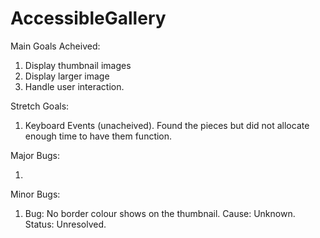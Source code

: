 # AccessibleGallery

Main Goals Acheived:

1. Display thumbnail images
2. Display larger image
3. Handle user interaction.

Stretch Goals:

1.  Keyboard Events (unacheived). Found the pieces but did not allocate enough time to have them function.

Major Bugs:

1.

Minor Bugs:

1.  Bug: No border colour shows on the thumbnail.
    Cause: Unknown.
    Status: Unresolved.
